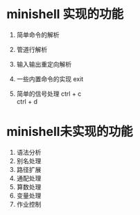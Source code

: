 # minishell 实现的功能
1. 简单命令的解析

2. 管道行解析

3. 输入输出重定向解析

4. 一些内置命令的实现 
exit

5. 简单的信号处理 
ctrl + c   
ctrl + d

# minishell未实现的功能
1. 语法分析   
2. 别名处理   
3. 路径扩展   
4. 通配处理
5. 算数处理   
6. 变量处理  
7. 作业控制   